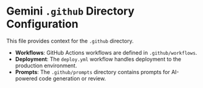 # Gemini `.github` Directory Configuration

This file provides context for the `.github` directory.

- **Workflows**: GitHub Actions workflows are defined in `.github/workflows`.
- **Deployment**: The `deploy.yml` workflow handles deployment to the production environment.
- **Prompts**: The `.github/prompts` directory contains prompts for AI-powered code generation or review.
